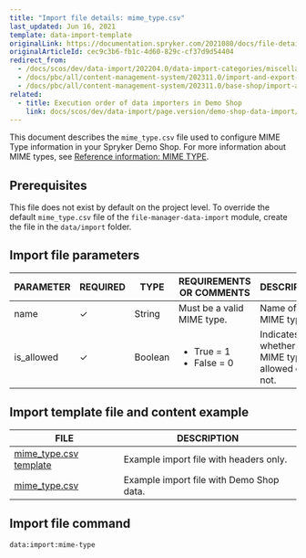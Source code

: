 ```yaml
---
title: "Import file details: mime_type.csv"
last_updated: Jun 16, 2021
template: data-import-template
originalLink: https://documentation.spryker.com/2021080/docs/file-details-mime-typecsv
originalArticleId: cec9c3b6-fb1c-4d60-829c-cf37d9d54404
redirect_from:
  - /docs/scos/dev/data-import/202204.0/data-import-categories/miscellaneous/file-details-mime-type.csv.html  
  - /docs/pbc/all/content-management-system/202311.0/import-and-export-data/file-details-mime-type.csv.html
  - /docs/pbc/all/content-management-system/202311.0/base-shop/import-and-export-data/file-details-mime-type.csv.html
related:
  - title: Execution order of data importers in Demo Shop
    link: docs/scos/dev/data-import/page.version/demo-shop-data-import/execution-order-of-data-importers-in-demo-shop.html
---
```


This document describes the `mime_type.csv` file used to configure MIME Type information in your Spryker Demo Shop. For more information about MIME types, see [Reference information: MIME TYPE](https://github.com/spryker/spryker-docs/blob/review-digital-asset-management/docs/pbc/all/content-management-system/{{page.version}}/base-shop/manage-in-the-back-office/add-and-edit-mime-types.md#reference-information-mime-type).

## Prerequisites

This file does not exist by default on the project level. To override the default `mime_type.csv` file of the `file-manager-data-import` module, create the file in the `data/import` folder.

## Import file parameters

| PARAMETER | REQUIRED | TYPE | REQUIREMENTS OR COMMENTS | DESCRIPTION |
| --- | --- | --- | --- | --- |
| name | &check; | String | Must be a valid MIME type. | Name of the MIME type. |
| is_allowed | &check; | Boolean |<ul><li>True = 1</li><li>False = 0</li></ul> | Indicates whether the MIME type is allowed or not. |


## Import template file and content example

| FILE | DESCRIPTION |
| --- | --- |
| [mime_type.csv template](https://spryker.s3.eu-central-1.amazonaws.com/docs/Developer+Guide/Back-End/Data+Manipulation/Data+Ingestion/Data+Import/Data+Import+Categories/Miscellaneous/Template+mime_type.csv) | Example import file with headers only. |
| [mime_type.csv](https://spryker.s3.eu-central-1.amazonaws.com/docs/Developer+Guide/Back-End/Data+Manipulation/Data+Ingestion/Data+Import/Data+Import+Categories/Miscellaneous/mime_type.csv) | Example import file with Demo Shop data. |

## Import file command

```bash
data:import:mime-type
```
